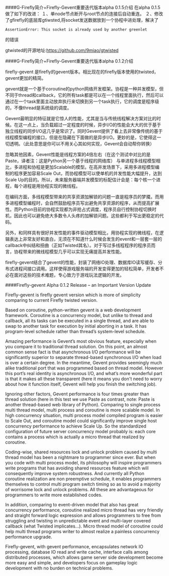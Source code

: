 ####G-Firefly简介+Firefly-Gevent重要迭代版本alpha 0.1.5介绍
在alpha 0.1.5做了如下的改进：
１、单node节点断开与root节点的连接后自动重连。
２、修改了gfirefly的底层库gtiwsted,将socket发送数据放到一个协程中进处理，解决了

    AssertionError: This socket is already used by another greenlet

的错误

gtwisted的开源地址:https://github.com/9miao/gtwisted

####G-Firefly简介+Firefly-Gevent重要迭代版本alpha 0.1.2介绍


firefly-gevent 是firefly的gevent版本。相比现在的firefly版本使用的twisted，gevent更加的精简。<br/>

gevent就是一个基于coroutine的python网络开发框架。协程是一种并发模型，但不同于thread和callback，它的所有task都是可以在一个线程里面执行，然后可以通过在一个task里面主动放弃执行来切换到另一个task执行，它的调度是程序级的，不像thread是系统级的调度。<br/>

Gevent最明显的特征就是它惊人的性能，尤其是当与传统线程解决方案对比的时候。在这一点上，当负载超过一定程度的时候，异步I/O的性能会大大的优于基于独立线程的同步I/O这几乎是常识了。同时Gevent提供了看上去非常像传统的基于线程模型编程的接口，但是在隐藏在下面做的是异步I/O。更妙的是，它使得这一切透明。（此处意思是你可以不用关心其如何实现，Gevent会自动帮你转换）<br/>

忽略其他因素，Gevent性能是线程方案的4倍左右（在这个测试中对比的是Paste，译者注：这是Python另一个基于线程的网络库）
与单进程多线程模型相比，多进程和协程是更加Scalable的模型。在高并发场景下，采用多进程模型编制的程序更加容易Scale Out，而协程模型可以使单机的并发性能大幅提升，达到Scale Up的目的。所以，未来服务器端并发模型的标配估计会是：每个核一个进程，每个进程是用协程实现的微线程。<br/>

在编码方面，多线程模型带来的共享资源加解锁的问题一直是程序员的梦魇。而用多进程模型编程时，会自然鼓励程序员写出避免共享资源的程序，从而提高扩展性。而Python目前的协程实现都为非抢占式调度，程序员自行控制协程切换时机，因此也可以避免绝大多数令人头疼的加解锁问题。这些都利于写出更稳定的代码。<br/>

另外，和同样具有很好并发性能的事件驱动模型相比，用协程实现的微线程，在逻辑表达上非常友好和直白，无须在不知道什么时候会发生的event和一层套一层的callback中纠结和扭曲（正如Twisted其名）。对于写过多线程程序的程序员而言，协程带来的微线程模型几乎可以实现无痛提高并发性能。<br/>

firefly-gevent结合了gevent的性能，封装了网络IO处理、数据库IO读写缓存、分布式进程间接口调用。这样使得游戏服务端的开发变得更加的轻松简单，开发者不必在面对这些的技术难题，专心致力于游戏玩法逻辑的开发。<br/>




####Firefly-gevent Alpha 0.1.2 Release – an Important Version Update


Firefly-gevent is firefly gevent version which is more of simplicity comparing to current Firefly twisted version.<br/>

Based on coroutine, python-written gevent is a web development framework. Coroutine is a concurrency model, but unlike to thread and callback, all its tasks can be executed in a single thread, and are able to swap to another task for execution by initial aborting in a task. It has program-level schedule rather than thread’s system-level schedule.<br/>

Amazing performance is Gevent’s most obvious feature, especially when you compare it to traditional thread solution. On this point, an almost common sense fact is that asynchronous I/O performance will be significantly superior to separate thread-based synchronous I/O when load is over a certain degree. In the meantime, Gevent provides seemingly much alike traditional port that was programmed based on thread model. However this port’s real identity is asynchronous I/O, and what’s more wonderful part is that it makes all these transparent (here it means you don't need to worry about how it function itself, Gevent will help you finish the switching job).<br/>

Ignoring other factors, Gevent performance is four times greater than thread solution (here in this test we use Paste as contrast, note: Paste is another thread-based web library of Python). Comparing to single process multi thread model, multi process and coroutine is more scalable model. In high concurrency situation, multi process model compiled program is easier to Scale Out, and coroutine model could significantly improve single host concurrency performance to achieve Scale Up. So the standardized configuration of future server concurrency model probably is: each core contains a process which is actually a micro thread that realized by coroutine.<br/>

Coding-wise, shared resources lock and unlock problem caused by multi thread model has been a nightmare to programmer since ever. But when you code with multi process model, its philosophy will inspire programmers write programs that has avoiding shared resources feature which will consequently improve system robustness. And currently all Python coroutine realization are non preemptive schedule, it enables programmers themselves to control multi program switch timing so as to avoid a majority of worrisome lock and unlock problems. All these are advantageous for programmers to write more established codes.<br/>

In addition, comparing to event-driven model that also has great concurrency performance, coroutine realized micro thread has very friendly and straight forward logic expression and allows programmers to free from struggling and twisting in unpredictable event and multi-layer covered callback (what Twisted implicates…). Micro thread model of coroutine could help multi thread programs writer to almost realize a painless concurrency performance upgrade.<br/>

Firefly-gevent, with gevent performance, encapsulates network IO processing, database IO read and write cache, interface calls among distributed processes, which 
allows game server side development become more easy and simple, and developers focus on gameplay logic development with no burden on technical problems.<br/>


